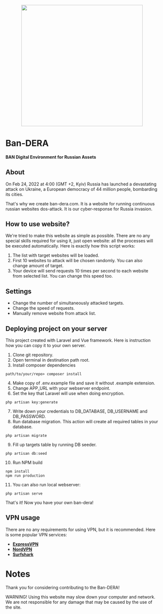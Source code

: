 <p align="center"><a href="https://ban-dera.com" target="_blank"><img src="https://ban-dera.com/img/ban-dera-logo.svg" width="400"></a></p>

# Ban-DERA
#### BAN Digital Environment for Russian Assets

## About

On Feb 24, 2022 at 4:00 (GMT +2, Kyiv) Russia has launched a devastating attack on Ukraine, a European democracy of 44 million people, bombarding its cities.

That's why we create ban-dera.com. It is a website for running continuous russian websites dos-attack. It is our cyber-response for Russia invasion.

## How to use website?

We're tried to make this website as simple as possible. There are no any special skills required for using it, just open website: all the processes will be executed automatically.
Here is exactly how this script works:
1) The list with target websites will be loaded.
2) First 10 websites to attack will be chosen randomly. You can also change amount of target.
3) Your device will send requests 10 times per second to each website from selected list. You can change this speed too.
 
## Settings

- Change the number of simultaneously attacked targets.
- Change the speed of requests.
- Manually remove website from attack list.

## Deploying project on your server

This project created with Laravel and Vue framework. Here is instruction how you can copy it to your own server.

1) Clone git repository.
2) Open terminal in destination path root.
3) Install composer dependencies

```shell
path/to/your/repo> composer install
```
4) Make copy of .env.example file and save it without .example extension.
5) Change APP_URL with your webserver endpoint.
6) Set the key that Laravel will use when doing encryption.
```shell
php artisan key:generate
```
7) Write down your credentials to DB_DATABASE, DB_USERNAME and DB_PASSWORD.
8) Run database migration. This action will create all required tables in your database.
```shell
php artisan migrate
```
9) Fill up targets table by running DB seeder.
```shell
php artisan db:seed
```
10) Run NPM build
```shell
npm install
npm run production
```
11) You can also run local webserver:
```shell
php artisan serve
```

That's it! Now you have your own ban-dera!

## VPN usage

There are no any requirements for using VPN, but it is recommended.
Here is some popular VPN services:

- **[ExpressVPN](https://www.expressvpn.com/offer/coupon)**
- **[NordVPN](https://nordvpn.com/)**
- **[Surfshark](https://surfshark.com/)**

# Notes

Thank you for considering contributing to the Ban-DERA!

WARNING! Using this website may slow down your computer and network. We are not responsible for any damage that may be caused by the use of the site.
